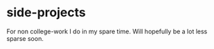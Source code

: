 # side-projects
For non college-work I do in my spare time. Will hopefully be a lot less sparse soon.
